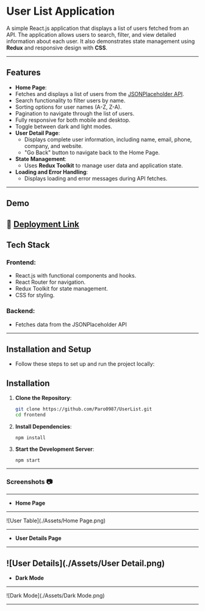 # **User List Application**

A simple React.js application that displays a list of users fetched from an API. The application allows users to search, filter, and view detailed information about each user. It also demonstrates state management using **Redux** and responsive design with **CSS**.

---

## **Features**

- **Home Page**:
 - Fetches and displays a list of users from the [JSONPlaceholder API](https://jsonplaceholder.typicode.com/users).
- Search functionality to filter users by name.
- Sorting options for user names (A-Z, Z-A).
- Pagination to navigate through the list of users.
- Fully responsive for both mobile and desktop.
- Toggle between dark and light modes.
- **User Detail Page**:
  - Displays complete user information, including name, email, phone, company, and website.
  - "Go Back" button to navigate back to the Home Page.
- **State Management**:
  - Uses **Redux Toolkit** to manage user data and application state.
- **Loading and Error Handling**:
  - Displays loading and error messages during API fetches.

---

## **Demo**

🚀 [Deployment Link](https://user-list-one-mu.vercel.app/)
---
## Tech Stack

### Frontend:
- React.js with functional components and hooks.
- React Router for navigation.
- Redux Toolkit for state management.
- CSS for styling.

### Backend:
- Fetches data from the JSONPlaceholder API

---

## Installation and Setup
- Follow these steps to set up and run the project locally:
## **Installation**

1. **Clone the Repository**:
   ```bash
   git clone https://github.com/Paro0987/UserList.git
   cd frontend
2. **Install Dependencies**:
   ```
   npm install
4. **Start the Development Server**:
   ```
   npm start

  ---
### Screenshots :camera:

---
- **Home Page**
---
![User Table](./Assets/Home Page.png)

---
- **User Details Page**
---
![User Details](./Assets/User Detail.png)
---

- **Dark Mode**

---
![Dark Mode](./Assets/Dark Mode.png)

---


